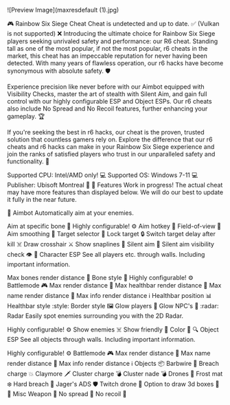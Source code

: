 ![Preview Image](maxresdefault (1).jpg)

🎮 Rainbow Six Siege Cheat
Cheat is undetected and up to date. ✅ (Vulkan is not supported) ❌ Introducing the ultimate choice for Rainbow Six Siege players seeking unrivaled safety and performance: our R6 cheat. Standing tall as one of the most popular, if not the most popular, r6 cheats in the market, this cheat has an impeccable reputation for never having been detected. With many years of flawless operation, our r6 hacks have become synonymous with absolute safety. 🛡️

Experience precision like never before with our Aimbot equipped with Visibility Checks, master the art of stealth with Silent Aim, and gain full control with our highly configurable ESP and Object ESPs. Our r6 cheats also include No Spread and No Recoil features, further enhancing your gameplay. 🏆

If you're seeking the best in r6 hacks, our cheat is the proven, trusted solution that countless gamers rely on. Explore the difference that our r6 cheats and r6 hacks can make in your Rainbow Six Siege experience and join the ranks of satisfied players who trust in our unparalleled safety and functionality. 🏅

Supported CPU: Intel/AMD only! 💻
Supported OS: Windows 7-11 💻
Publisher: Ubisoft Montreal 🏢
🚧 Features
Work in progress! The actual cheat may have more features than displayed below. We will do our best to update it fully in the near future.

🎯 Aimbot
Automatically aim at your enemies.

Aim at specific bone 🦴
Highly configurable! ⚙️
Aim hotkey 🔑
Field-of-view 👀
Aim smoothing 🤝
Target selector 🎯
Lock target 🔒
Switch target delay after kill ☠️
Draw crosshair ⚔️
Show snaplines 📐
Silent aim 🤫
Silent aim visibility check 👁️
👤 Character ESP
See all players etc. through walls. Including important information.

Max bones render distance 🔭
Bone style 🎨
Highly configurable! ⚙️
Battlemode 🎮
Max render distance 🔭
Max healthbar render distance 💓
Max name render distance 📛
Max info render distance ℹ️
Healthbar position 📊
Healthbar style :style:
Border style 🖼️
Glow players 🌟
Glow NPC's 🤖
:radar: Radar
Easily spot enemies surrounding you with the 2D Radar.

Highly configurable! ⚙️
Show enemies ☠️
Show friendly 👤
Color 🌈
🔍 Object ESP
See all objects through walls. Including important information.

Highly configurable! ⚙️
Battlemode 🎮
Max render distance 🔭
Max name render distance 📛
Max info render distance ℹ️
Objects 📦
Barbwire 🔧
Breach charge 💥
Claymore 🗡️
Cluster charge 💣
Cluster nade 💣
Drones 🤖
Frost mat ❄️
Hard breach 🔨
Jager's ADS 🛡️
Twitch drone 🤖
Option to draw 3d boxes 🎨
🔧 Misc
Weapon 🔫
No spread 🚫
No recoil 🚫